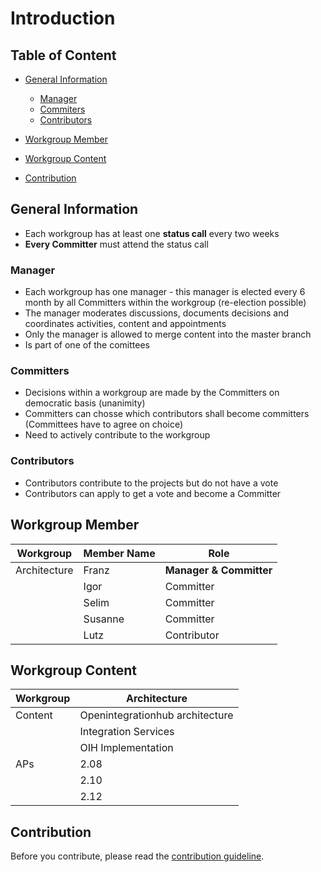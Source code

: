 # Introduction

## Table of Content
- [General Information](#general-information)
  - [Manager](#Manager)
  - [Commiters](#committers)
  - [Contributors](#contributors)
- [Workgroup Member](#workgroup-member)

- [Workgroup Content](#workgroup-content)

- [Contribution](#contribution)

## General Information
- Each workgroup has at least one **status call** every two weeks
- **Every Committer** must attend the status call

### Manager
- Each workgroup has one manager - this manager is elected every 6 month by all Committers within the workgroup (re-election possible)
- The manager moderates discussions, documents decisions and coordinates activities, content and appointments
- Only the manager is allowed to merge content into the master branch
- Is part of one of the comittees

### Committers
- Decisions within a workgroup are made by the Committers on democratic basis (unanimity)
- Committers can chosse which contributors shall become committers (Committees have to agree on choice)
- Need to actively contribute to the workgroup

### Contributors
- Contributors contribute to the projects but do not have a vote
- Contributors can apply to get a vote and become a Committer


## Workgroup Member

| Workgroup  | Member Name | Role |
| ------------- | ------------- | ------------- |
| Architecture  | Franz  | **Manager & Committer**  |
|  | Igor  | Committer  |
|  | Selim  | Committer  |
|  | Susanne  | Committer  |
|  | Lutz  | Contributor  |

## Workgroup Content

| Workgroup  | Architecture |
| ------------- | ------------- |
| Content  | Openintegrationhub architecture |
|  | Integration Services  |
|  | OIH Implementation  |  
| APs | 2.08 |
|  | 2.10 |
|  | 2.12 |

## Contribution

Before you contribute, please read the [contribution guideline](https://github.com/openintegrationhub/Architecture/blob/master/CONTRIBUTING.md).
